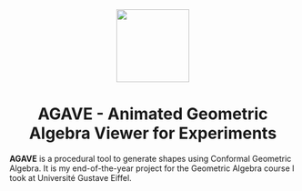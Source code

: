 <div align="center">
  <img src="https://user-images.githubusercontent.com/43669549/228212940-6f01061f-e457-4e71-b081-89d19aa4b53b.png" width=128 height=128>
  <H1>AGAVE - Animated Geometric Algebra Viewer for Experiments</H1>
</div>

**AGAVE** is a procedural tool to generate shapes using Conformal Geometric Algebra. It is my end-of-the-year project for the Geometric Algebra course I took at Université Gustave Eiffel.

